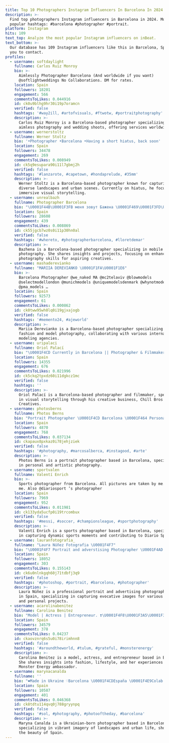 ```yaml
---
title: Top 10 Photographers Instagram Influencers In Barcelona In 2024
description: >-
  Find top photographers Instagram influencers in Barcelona in 2024. Most
  popular hashtags: #barcelona #photographer #portrait.
platform: Instagram
hits: 109
text_top: Analyze the most popular Instagram influencers on inBeat.
text_bottom: >-
  Our database has 109 Instagram influencers like this in Barcelona, Spain for
  you to contact.
profiles:
  - username: softdaylight
    fullname: Carlos Ruiz Monroy
    bio: >-
      Aimlessly Photographer Barcelona (And worldwide if you want)
      @softlightweddings No Collaborations. DM for rates.
    location: Spain
    followers: 18201
    engagement: 566
    commentsToLikes: 0.044916
    id: ck0u9blhg9hr30i19p7oramcn
    verified: false
    hashtags: '#way2ill, #artofvisuals, #ftwotw, #portraitphotography'
    description: >-
      Carlos Ruiz Monroy is a Barcelona-based photographer specializing in
      aimless photography and wedding shoots, offering services worldwide.
  - username: wernerstoltz
    fullname: Werner Stoltz
    bio: '•Photographer •Barcelona •Having a short hiatus, back soon'
    location: Spain
    followers: 34478
    engagement: 269
    commentsToLikes: 0.008949
    id: ck5q9esupara90i11l7gbmj2h
    verified: false
    hashtags: '#lanzarote, #capetown, #hondaprelude, #35mm'
    description: >-
      Werner Stoltz is a Barcelona-based photographer known for capturing
      diverse landscapes and urban scenes. Currently on hiatus, he focuses on
      immersive visual storytelling.
  - username: unrealbazh
    fullname: Photographer Barcelona
    bio: "\U0001F44B\U0001F3FB меня зовут Бажена \U0001F469\U0001F3FD‍\U0001F4BB обучаю мобильной фотографии \U0001F4F8 я фотограф @unrealbazh_photo \U0001F950 я выходного дня @bazhhlebprom Мои проекты \U0001F447\U0001F3FC"
    location: Spain
    followers: 28608
    engagement: 439
    commentsToLikes: 0.008869
    id: ck55jgcb7wz0s0i11p30hn0al
    verified: false
    hashtags: '#whereto, #photographerbarcelona, #lloretdemar'
    description: >-
      Bazhena is a Barcelona-based photographer specializing in mobile
      photography. She shares insights and projects, focusing on enhancing
      photography skills for aspiring creatives.
  - username: mashaderevianko
    fullname: "MARIIA DEREVIANKO \U0001F1FA\U0001F1E6"
    bio: >-
      Barcelona Photographer @we_naked MA @mc2telaviv @blowmodels
      @selectmodellondon @munichmodels @uniquemodelsdenmark @whynotmodels
      @pma_models …
    location: Spain
    followers: 92573
    engagement: 61
    commentsToLikes: 0.000862
    id: ck0tww95wh0lq0i19gjxajogb
    verified: false
    hashtags: '#memento24, #ajeworld'
    description: >-
      Mariia Derevianko is a Barcelona-based photographer specializing in
      fashion and model photography, collaborating with various international
      modeling agencies.
  - username: uripalaci
    fullname: Oriol Palací
    bio: "\U0001F4CD Currently in Barcelona || Photographer & Filmmaker || Owner of @chillbroscreatives Business contact: contactouriipaalaci@gmail.com"
    location: Spain
    followers: 14355
    engagement: 676
    commentsToLikes: 0.021996
    id: ck5ckq2tpxdz60i11dgkcz1mc
    verified: false
    hashtags: ''
    description: >-
      Oriol Palací is a Barcelona-based photographer and filmmaker, specializing
      in visual storytelling through his creative business, Chill Bros
      Creatives.
  - username: photosberns
    fullname: Photos Berns
    bio: "Portrait Photographer \U0001F4CD Barcelona \U0001F464 Personal account: @bernasesss Contrataciones: alexbernases@gmail.com"
    location: Spain
    followers: 4870
    engagement: 768
    commentsToLikes: 0.037134
    id: ckapaux8pxkaz0i78jehjziek
    verified: false
    hashtags: '#photography, #marcosalberca, #instagood, #arte'
    description: >-
      Photos Berns is a portrait photographer based in Barcelona, specializing
      in personal and artistic photography.
  - username: sportvalen
    fullname: Valentí Enrich
    bio: >-
      Sports photographer from Barcelona. All pictures are taken by me... or to
      me. Also @diariosport ’s photographer
    location: Spain
    followers: 7969
    engagement: 952
    commentsToLikes: 0.011981
    id: ck133yda5ucfp0i19trcombux
    verified: false
    hashtags: '#messi, #soccer, #championsleague, #sportphotography'
    description: >-
      Valentí Enrich is a sports photographer based in Barcelona, specializing
      in capturing dynamic sports moments and contributing to Diario Sport.
  - username: lauranfotografia_
    fullname: "Laura Núñez Fotografia \U0001F4F7"
    bio: "\U0001F4F7 Portrait and adverstising Photographer \U0001F4AD DreamingWithPhotographs \U0001F4CD Rubí, BCN | ✈️\U0001F4F8 VLC, MAD, GIRONA \U0001F930\U0001F470 @dreamingwithphotographs \U0001F5BC️ Portfolio\U0001F447"
    location: Spain
    followers: 18052
    engagement: 303
    commentsToLikes: 0.155143
    id: ck6u0nlnkgqh60j71tdbfj3q9
    verified: false
    hashtags: '#photoshop, #portrait, #barcelona, #photographer'
    description: >-
      Laura Núñez is a professional portrait and advertising photographer based
      in Spain, specializing in capturing evocative images for various clients
      and personal projects.
  - username: acarolinabenitez
    fullname: Carolina Benitez
    bio: "Model | Actress | Entrepreneur. ❣️\U0001F4F8\U0001F3A5\U0001F30D✈️\U0001F463♏️❤️\U0001F170️\U0001F43E\U0001F64F\U0001F3FD @monsterenergygirls Ambassador \U0001F49A From Brazil \U0001F4CD Based Barcelona. \U0001F4EEcarolinabenitezz@hotmail.com"
    location: Spain
    followers: 34579
    engagement: 378
    commentsToLikes: 0.04237
    id: ckaovznrq6s5u0i78irimhnn8
    verified: false
    hashtags: '#aroundtheworld, #tulum, #grateful, #monsterenergy'
    description: >-
      Carolina Benitez is a model, actress, and entrepreneur based in Barcelona.
      She shares insights into fashion, lifestyle, and her experiences as a
      Monster Energy ambassador.
  - username: marynacanalda
    fullname: ''
    bio: "❤Made in Ukraine ♡Barcelona \U0001F4CDEspaña \U0001F4E9Colab: marcan8585@gmail.com \U0001F5E8Castellano, ruso"
    location: Spain
    followers: 10587
    engagement: 401
    commentsToLikes: 0.046368
    id: ck8tdtu114qvq0j788gryynpq
    verified: false
    hashtags: '#sol, #photography, #photooftheday, #barcelona'
    description: >-
      Maryna Canalda is a Ukrainian-born photographer based in Barcelona,
      specializing in vibrant imagery of landscapes and urban life, showcasing
      the beauty of Spain.
---
```


